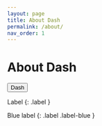 ```yaml
---
layout: page
title: About Dash
permalink: /about/
nav_order: 1
---
```


# About Dash

<button type="button" name="button" href="https://browndash.com/login" class="btn">Dash</button>

Label
{: .label }

Blue label
{: .label .label-blue }